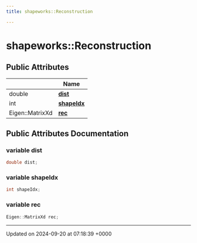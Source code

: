 ```yaml
---
title: shapeworks::Reconstruction

---
```


# shapeworks::Reconstruction





## Public Attributes

|                | Name           |
| -------------- | -------------- |
| double | **[dist](../Classes/structshapeworks_1_1Reconstruction.md#variable-dist)**  |
| int | **[shapeIdx](../Classes/structshapeworks_1_1Reconstruction.md#variable-shapeidx)**  |
| Eigen::MatrixXd | **[rec](../Classes/structshapeworks_1_1Reconstruction.md#variable-rec)**  |

## Public Attributes Documentation

### variable dist

```cpp
double dist;
```


### variable shapeIdx

```cpp
int shapeIdx;
```


### variable rec

```cpp
Eigen::MatrixXd rec;
```


-------------------------------

Updated on 2024-09-20 at 07:18:39 +0000